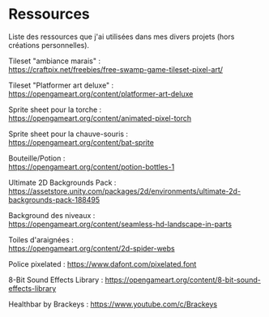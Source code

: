 
# Ressources 

Liste des ressources que j'ai utilisées dans mes divers projets (hors créations personnelles).

Tileset "ambiance marais" :  
https://craftpix.net/freebies/free-swamp-game-tileset-pixel-art/

Tileset "Platformer art deluxe" :  
https://opengameart.org/content/platformer-art-deluxe

Sprite sheet pour la torche :  
https://opengameart.org/content/animated-pixel-torch

Sprite sheet pour la chauve-souris :  
https://opengameart.org/content/bat-sprite

Bouteille/Potion :  
https://opengameart.org/content/potion-bottles-1

Ultimate 2D Backgrounds Pack :  
https://assetstore.unity.com/packages/2d/environments/ultimate-2d-backgrounds-pack-188495

Background des niveaux :  
https://opengameart.org/content/seamless-hd-landscape-in-parts

Toiles d'araignées :  
https://opengameart.org/content/2d-spider-webs

Police pixelated :
https://www.dafont.com/pixelated.font

8-Bit Sound Effects Library :
https://opengameart.org/content/8-bit-sound-effects-library

Healthbar by Brackeys :
https://www.youtube.com/c/Brackeys